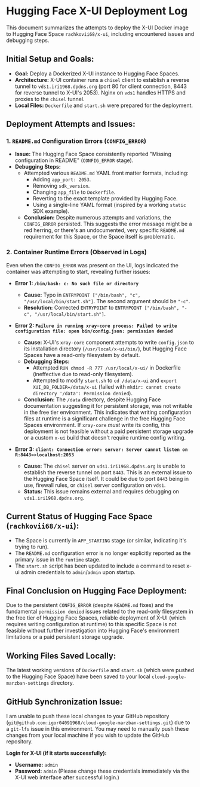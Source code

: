 # Hugging Face X-UI Deployment Log

This document summarizes the attempts to deploy the X-UI Docker image to Hugging Face Space `rachkovii68/x-ui`, including encountered issues and debugging steps.

## Initial Setup and Goals:
*   **Goal:** Deploy a Dockerized X-UI instance to Hugging Face Spaces.
*   **Architecture:** X-UI container runs a `chisel` client to establish a reverse tunnel to `vds1.iri1968.dpdns.org` (port 80 for client connection, 8443 for reverse tunnel to X-UI's 2053). Nginx on `vds1` handles HTTPS and proxies to the `chisel` tunnel.
*   **Local Files:** `Dockerfile` and `start.sh` were prepared for the deployment.

## Deployment Attempts and Issues:

### 1. `README.md` Configuration Errors (`CONFIG_ERROR`)
*   **Issue:** The Hugging Face Space consistently reported "Missing configuration in README" (`CONFIG_ERROR` stage).
*   **Debugging Steps:**
    *   Attempted various `README.md` YAML front matter formats, including:
        *   Adding `app_port: 2053`.
        *   Removing `sdk_version`.
        *   Changing `app_file` to `Dockerfile`.
        *   Reverting to the exact template provided by Hugging Face.
        *   Using a single-line YAML format (inspired by a working `static` SDK example).
    *   **Conclusion:** Despite numerous attempts and variations, the `CONFIG_ERROR` persisted. This suggests the error message might be a red herring, or there's an undocumented, very specific `README.md` requirement for this Space, or the Space itself is problematic.

### 2. Container Runtime Errors (Observed in Logs)
Even when the `CONFIG_ERROR` was present on the UI, logs indicated the container was attempting to start, revealing further issues:

*   **Error 1: `/bin/bash: c: No such file or directory`**
    *   **Cause:** Typo in `ENTRYPOINT ["/bin/bash", "c", "/usr/local/bin/start.sh"]`. The second argument should be `"-c"`.
    *   **Resolution:** Corrected `ENTRYPOINT` to `ENTRYPOINT ["/bin/bash", "-c", "/usr/local/bin/start.sh"]`.

*   **Error 2: `Failure in running xray-core process: Failed to write configuration file: open bin/config.json: permission denied`**
    *   **Cause:** X-UI's `xray-core` component attempts to write `config.json` to its installation directory (`/usr/local/x-ui/bin/`), but Hugging Face Spaces have a read-only filesystem by default.
    *   **Debugging Steps:**
        *   Attempted `RUN chmod -R 777 /usr/local/x-ui/` in Dockerfile (ineffective due to read-only filesystem).
        *   Attempted to modify `start.sh` to `cd /data/x-ui` and `export XUI_DB_FOLDER=/data/x-ui` (failed with `mkdir: cannot create directory '/data': Permission denied`).
    *   **Conclusion:** The `/data` directory, despite Hugging Face documentation suggesting it for persistent storage, was not writable in the free tier environment. This indicates that writing configuration files at runtime is a significant challenge in the free Hugging Face Spaces environment. If `xray-core` *must* write its config, this deployment is not feasible without a paid persistent storage upgrade or a custom `x-ui` build that doesn't require runtime config writing.

*   **Error 3: `client: Connection error: server: Server cannot listen on R:8443=>localhost:2053`**
    *   **Cause:** The `chisel` server on `vds1.iri1968.dpdns.org` is unable to establish the reverse tunnel on port `8443`. This is an external issue to the Hugging Face Space itself. It could be due to port `8443` being in use, firewall rules, or `chisel` server configuration on `vds1`.
    *   **Status:** This issue remains external and requires debugging on `vds1.iri1968.dpdns.org`.

## Current Status of Hugging Face Space (`rachkovii68/x-ui`):
*   The Space is currently in `APP_STARTING` stage (or similar, indicating it's trying to run).
*   The `README.md` configuration error is no longer explicitly reported as the primary issue in the `runtime` stage.
*   The `start.sh` script has been updated to include a command to reset x-ui admin credentials to `admin`/`admin` upon startup.

## Final Conclusion on Hugging Face Deployment:
Due to the persistent `CONFIG_ERROR` (despite `README.md` fixes) and the fundamental `permission denied` issues related to the read-only filesystem in the free tier of Hugging Face Spaces, reliable deployment of X-UI (which requires writing configuration at runtime) to this specific Space is not feasible without further investigation into Hugging Face's environment limitations or a paid persistent storage upgrade.

## Working Files Saved Locally:
The latest working versions of `Dockerfile` and `start.sh` (which were pushed to the Hugging Face Space) have been saved to your local `cloud-google-marzban-settings` directory.

## GitHub Synchronization Issue:
I am unable to push these local changes to your GitHub repository (`git@github.com:igor04091968/cloud-google-marzban-settings.git`) due to a `git-lfs` issue in this environment. You may need to manually push these changes from your local machine if you wish to update the GitHub repository.

**Login for X-UI (if it starts successfully):**
*   **Username:** `admin`
*   **Password:** `admin`
(Please change these credentials immediately via the X-UI web interface after successful login.)
